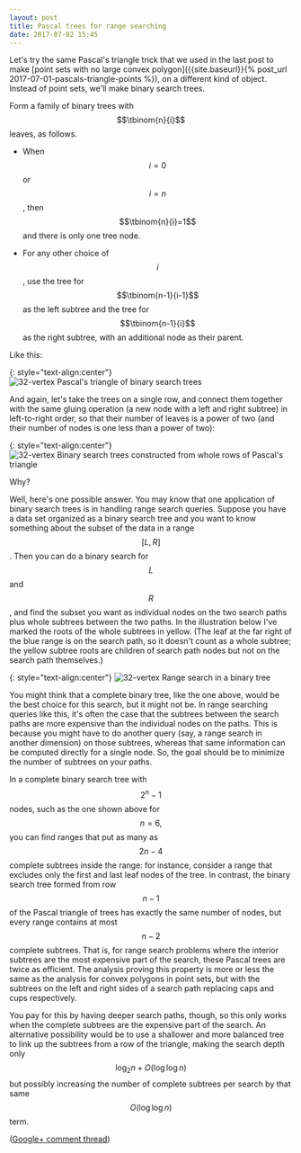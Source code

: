 ```yaml
---
layout: post
title: Pascal trees for range searching
date: 2017-07-02 15:45
---
```

Let's try the same Pascal's triangle trick that we used in the last post to make [point sets with no large convex polygon]({{site.baseurl}}{% post_url 2017-07-01-pascals-triangle-points %}), on a different kind of object.
Instead of point sets, we'll make binary search trees.

Form a family of binary trees with $$\tbinom{n}{i}$$ leaves, as follows.

* When $$i=0$$ or $$i=n$$, then $$\tbinom{n}{i}=1$$ and there is only one tree node.

* For any other choice of $$i$$, use the tree for $$\tbinom{n-1}{i-1}$$ as the left subtree and the tree for $$\tbinom{n-1}{i}$$ as the right subtree, with an additional node as their parent.

Like this:

{: style="text-align:center"}
![32-vertex Pascal's triangle of binary search trees]({{site.baseurl}}/assets/2017/pascal-trees.svg)

And again, let's take the trees on a single row, and connect them together with the same gluing operation (a new node with a left and right subtree) in left-to-right order, so that their number of leaves is a power of two
(and their number of nodes is one less than a power of two):

{: style="text-align:center"}
![32-vertex Binary search trees constructed from whole rows of Pascal's triangle]({{site.baseurl}}/assets/2017/pow2-trees.svg)

Why?

Well, here's one possible answer. You may know that one application of binary search trees is in handling range search queries. Suppose you have a data set organized as a binary search tree and you want to know something about the subset of the data in a range $$[L,R]$$. Then you can do a binary search for $$L$$ and $$R$$, and find the subset you want as individual nodes on the two search paths plus whole subtrees between the two paths. In the illustration below I've marked the roots of the whole subtrees in yellow. (The leaf at the far right of the blue range is on the search path, so it doesn't count as a whole subtree; the yellow subtree roots are children of search path nodes but not on the search path themselves.)

{: style="text-align:center"}
![32-vertex Range search in a binary tree]({{site.baseurl}}/assets/2017/range-search.svg)

You might think that a complete binary tree, like the one above, would be the best choice for this search, but it might not be. In range searching queries like this, it's often the case that the subtrees between the search paths are more expensive than the individual nodes on the paths. This is because you might have to do another query (say, a range search in another dimension) on those subtrees, whereas that same information can be computed directly for a single node. So, the goal should be to minimize the number of subtrees on your paths.

In a complete binary search tree with $$2^n-1$$ nodes, such as the one shown above for $$n=6,$$ you can find ranges that put as many as $$2n-4$$ complete subtrees inside the range: for instance, consider a range that excludes only the first and last leaf nodes of the tree. In contrast, the binary search tree formed from row $$n-1$$ of the Pascal triangle of trees has exactly the same number of nodes, but every range contains at most $$n-2$$ complete subtrees. That is, for range search problems where the interior subtrees are the most expensive part of the search, these Pascal trees are twice as efficient.
The analysis proving this property is more or less the same as the analysis for convex polygons in point sets, but with the subtrees on the left and right sides of a search path replacing caps and cups respectively.

You pay for this by having deeper search paths, though, so this only works when the complete subtrees are the expensive part of the search. An alternative possibility would be to use a shallower and more balanced tree to link up the subtrees from a row of the triangle, making the search depth only $$\log_2 n+O(\log\log n)$$ but possibly increasing the number of complete subtrees per search by that same $$O(\log\log n)$$ term.

([Google+ comment thread](https://plus.google.com/100003628603413742554/posts/DjCLvXd7NFX))